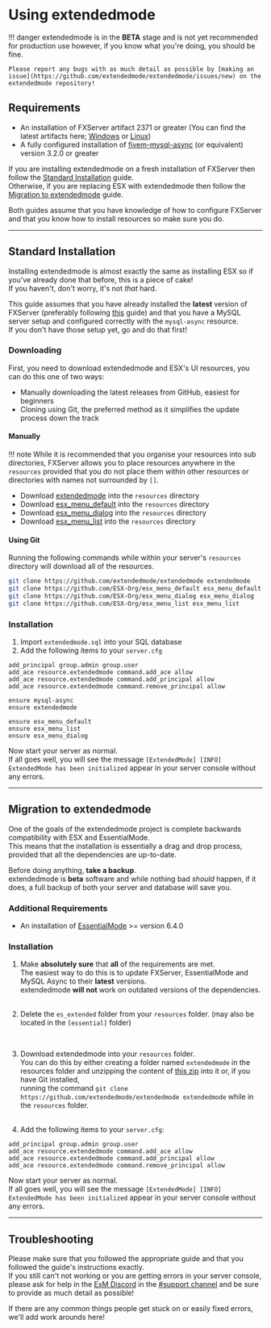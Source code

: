 <h1>Using extendedmode</h1>

!!! danger
	extendedmode is in the **BETA** stage and is not yet recommended for production use however, if you know  what you're doing, you should be fine.
	
	Please report any bugs with as much detail as possible by [making an issue](https://github.com/extendedmode/extendedmode/issues/new) on the extendedmode repository!

## Requirements
- An installation of FXServer artifact 2371 or greater (You can find the latest artifacts here; [Windows](https://runtime.fivem.net/artifacts/fivem/build_server_windows/master/) or [Linux](https://runtime.fivem.net/artifacts/fivem/build_proot_linux/master/))
- A fully configured installation of [fivem-mysql-async](https://github.com/brouznouf/fivem-mysql-async) (or equivalent) version 3.2.0 or greater 

If you are installing extendedmode on a fresh installation of FXServer then follow the [Standard Installation](#standard-installation) guide.  
Otherwise, if you are replacing ESX with extendedmode then follow the [Migration to extendedmode](#migration-to-extendedmode) guide.

Both guides assume that you have knowledge of how to configure FXServer and that you know how to install resources so make sure you do.

-----

## Standard Installation

Installing extendedmode is almost exactly the same as installing ESX so if you've already done that before, this is a piece of cake!  
If you haven't, don't worry, it's not *that* hard.

This guide assumes that you have already installed the  **latest** version of FXServer (preferably  following [this](https://docs.fivem.net/docs/server-manual/setting-up-a-server/) guide) and that you have a MySQL server setup and configured correctly with the `mysql-async` resource.  
If you don't have those setup yet, go and do that first!

<h3>Downloading</h3>

First, you need to download extendedmode and ESX's UI resources, you can do this one of two ways:

- Manually downloading the latest releases from GitHub, easiest for beginners
- Cloning using Git, the preferred method as it simplifies the update process down the track

<h4>Manually</h4>

!!! note
	While it is recommended that you organise your resources into sub directories, FXServer allows you to place resources anywhere in the `resources` provided that you do not place them within other resources or directories with names not surrounded by `[]`.

- Download [extendedmode](https://github.com/extendedmode/extendedmode/releases/latest) into the `resources` directory
- Download [esx_menu_default](https://github.com/ESX-Org/esx_menu_default/releases/latest) into the `resources` directory
- Download [esx_menu_dialog](https://github.com/ESX-Org/esx_menu_dialog/releases/latest) into the `resources` directory
- Download [esx_menu_list](https://github.com/ESX-Org/esx_menu_list/releases/latest) into the `resources` directory

<h4>Using Git</h4>

Running the following commands while within your server's `resources` directory will download all of the resources.
```sh
git clone https://github.com/extendedmode/extendedmode extendedmode
git clone https://github.com/ESX-Org/esx_menu_default esx_menu_default
git clone https://github.com/ESX-Org/esx_menu_dialog esx_menu_dialog
git clone https://github.com/ESX-Org/esx_menu_list esx_menu_list
```

<h3>Installation</h3>

1. Import `extendedmode.sql` into your SQL database
2. Add the following items to your `server.cfg`

```
add_principal group.admin group.user
add_ace resource.extendedmode command.add_ace allow
add_ace resource.extendedmode command.add_principal allow
add_ace resource.extendedmode command.remove_principal allow

ensure mysql-async
ensure extendedmode

ensure esx_menu_default
ensure esx_menu_list
ensure esx_menu_dialog
```

Now start your server as normal.  
If all goes well, you will see the message `[ExtendedMode] [INFO] ExtendedMode has been initialized` appear in your server console without any errors.

-----
 
## Migration to extendedmode

One of the goals of the extendedmode project is complete backwards compatibility with ESX and EssentialMode.  
This means that the installation is essentially a drag and drop process, provided that all the dependencies are up-to-date.

Before doing anything, **take a backup**.  
extendedmode is **beta** software and while nothing bad *should* happen, if it does, a full backup of both your server and database will save you.  

<h3>Additional Requirements</h3>

- An installation of [EssentialMode](https://github.com/kanersps/essentialmode) >= version 6.4.0

<h3>Installation</h3>

1. Make **absolutely sure** that **all** of the requirements are met.  
	The easiest way to do this is to update FXServer, EssentialMode and MySQL Async to their **latest** versions.  
	extendedmode **will not** work on outdated versions of the dependencies.  
	<br/>

2. Delete the `es_extended` folder from your `resources` folder. (may also be located in the `[essential]` folder)  
<br/>

3. Download extendedmode into your `resources` folder.  
	You can do this by either creating a folder named `extendedmode` in the resources folder and unzipping the content of [this zip](https://github.com/extendedmode/extendedmode/archive/master.zip) into it or, if you have Git installed,  
	running the command `git clone https://github.com/extendedmode/extendedmode extendedmode` while in the `resources` folder.  
	<br/>

4. Add the following items to your `server.cfg`:

```
add_principal group.admin group.user
add_ace resource.extendedmode command.add_ace allow
add_ace resource.extendedmode command.add_principal allow
add_ace resource.extendedmode command.remove_principal allow
```

Now start your server as normal.  
If all goes well, you will see the message `[ExtendedMode] [INFO] ExtendedMode has been initialized` appear in your server console without any errors.

-----

## Troubleshooting

Please make sure that you followed the appropriate guide and that you followed the guide's instructions exactly.  
If you still can't not working or you are getting errors in your server console, please ask for help in the [ExM Discord](https://discord.gg/qKYBQH8) in the [#support channel](https://discord.gg/9P4eDgA) and be sure to provide as much detail as possible!

If there are any common things people get stuck on or easily fixed errors, we'll add work arounds here!